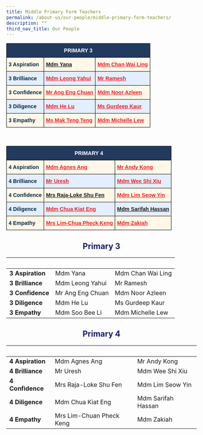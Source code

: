 ```yaml
---
title: Middle Primary Form Teachers
permalink: /about-us/our-people/middle-primary-form-teachers/
description: ""
third_nav_title: Our People
---
```

<style type="text/css">
.tg  {border-collapse:collapse;border-spacing:0;}
.tg td{border-color:black;border-style:solid;border-width:1px;font-family:Arial, sans-serif;font-size:14px;
  overflow:hidden;padding:10px 5px;word-break:normal;}
.tg th{border-color:black;border-style:solid;border-width:1px;font-family:Arial, sans-serif;font-size:14px;
  font-weight:normal;overflow:hidden;padding:10px 5px;word-break:normal;}
.tg .tg-eem5{background-color:#FFF8E8;color:#EC1F26;font-weight:bold;text-align:left;text-decoration:underline;vertical-align:top}
.tg .tg-91ac{background-color:#E3EEFF;color:#042847;font-weight:bold;text-align:left;vertical-align:top}
.tg .tg-4q2c{background-color:#E3EEFF;color:#EC1F26;font-weight:bold;text-align:left;text-decoration:underline;vertical-align:top}
.tg .tg-gcor{background-color:#223A5E;color:#FFF;font-weight:bold;text-align:center;vertical-align:top}
.tg .tg-ha5v{background-color:#FFF8E8;color:#042847;font-weight:bold;text-align:left;vertical-align:top}
</style>
<table class="tg">
<thead>
  <tr>
    <th class="tg-gcor" colspan="3">PRIMARY 3</th>
  </tr>
</thead>
<tbody>
  <tr>
    <td class="tg-ha5v">3 Aspiration</td>
    <td class="tg-eem5"><a href="mailto:yana_yaacob@moe.edu.sg">Mdm Yana</a></td>
    <td class="tg-eem5"><a href="mailto:chan_wai_ling@moe.edu.sg"><span style="text-decoration:underline;color:#EC1F26">Mdm Chan Wai Ling</span></a></td>
  </tr>
  <tr>
    <td class="tg-91ac">3 Brilliance</td>
    <td class="tg-4q2c"><a href="mailto:leong_yahui@moe.edu.sg"><span style="text-decoration:underline;color:#EC1F26">Mdm Leong Yahui</span></a></td>
    <td class="tg-4q2c"><a href="mailto:ramesh_ramiya@moe.edu.sg"><span style="text-decoration:underline;color:#EC1F26">Mr Ramesh</span></a></td>
  </tr>
  <tr>
    <td class="tg-ha5v">3 Confidence</td>
    <td class="tg-eem5"><a href="mailto:ang_eng_chuan@moe.edu.sg"><span style="text-decoration:underline;color:#EC1F26">Mr Ang Eng Chuan</span></a></td>
    <td class="tg-eem5"><a href="mailto:noor_azleen_sarbini@moe.edu.sg"><span style="text-decoration:underline;color:#EC1F26">Mdm Noor Azleen</span></a></td>
  </tr>
  <tr>
    <td class="tg-91ac">3 Diligence</td>
    <td class="tg-4q2c"><a href="mailto:he_lu@moe.edu.sg"><span style="text-decoration:underline;color:#EC1F26">Mdm He Lu</span></a></td>
    <td class="tg-4q2c"><a href="mailto:gurdeep_kaur_gurnam_singh@moe.edu.sg"><span style="text-decoration:underline;color:#EC1F26">Ms Gurdeep Kaur</span></a></td>
  </tr>
  <tr>
    <td class="tg-ha5v">3 Empathy</td>
    <td class="tg-eem5"><a href="mailto:mak_teng_teng@moe.edu.sg"><span style="text-decoration:underline;color:#EC1F26">Ms Mak Teng Teng</span></a></td>
    <td class="tg-eem5"><a href="mailto:lew_yee_loo_michelle@moe.edu.sg"><span style="text-decoration:underline;color:#EC1F26">Mdm Michelle Lew</span></a></td>
  </tr>
</tbody>
</table>

<br>

<style type="text/css">
.tg  {border-collapse:collapse;border-spacing:0;}
.tg td{border-color:black;border-style:solid;border-width:1px;font-family:Arial, sans-serif;font-size:14px;
  overflow:hidden;padding:10px 5px;word-break:normal;}
.tg th{border-color:black;border-style:solid;border-width:1px;font-family:Arial, sans-serif;font-size:14px;
  font-weight:normal;overflow:hidden;padding:10px 5px;word-break:normal;}
.tg .tg-eem5{background-color:#FFF8E8;color:#EC1F26;font-weight:bold;text-align:left;text-decoration:underline;vertical-align:top}
.tg .tg-91ac{background-color:#E3EEFF;color:#042847;font-weight:bold;text-align:left;vertical-align:top}
.tg .tg-4q2c{background-color:#E3EEFF;color:#EC1F26;font-weight:bold;text-align:left;text-decoration:underline;vertical-align:top}
.tg .tg-gcor{background-color:#223A5E;color:#FFF;font-weight:bold;text-align:center;vertical-align:top}
.tg .tg-ha5v{background-color:#FFF8E8;color:#042847;font-weight:bold;text-align:left;vertical-align:top}
</style>
<table class="tg">
<thead>
  <tr>
    <th class="tg-gcor" colspan="3">PRIMARY 4</th>
  </tr>
</thead>
<tbody>
  <tr>
    <td class="tg-ha5v">4 Aspiration</td>
    <td class="tg-eem5"><a href="mailto:agnes_ang_chian_geok@moe.edu.sg"><span style="text-decoration:underline;color:#EC1F26">Mdm Agnes Ang</span></a></td>
    <td class="tg-eem5"><a href="mailto:kong_wai_leong@moe.edu.sg"><span style="text-decoration:underline;color:#EC1F26">Mr Andy Kong</span></a></td>
  </tr>
  <tr>
    <td class="tg-91ac">4 Brilliance</td>
    <td class="tg-4q2c"><a href="mailto:uresh_s_kandasamy@moe.edu.sg"><span style="text-decoration:underline;color:#EC1F26">Mr Uresh</span></a></td>
    <td class="tg-4q2c"><a href="mailto:wee_shi_xiu@moe.edu.sg"><span style="text-decoration:underline;color:#EC1F26">Mdm Wee Shi Xiu</span></a></td>
  </tr>
  <tr>
    <td class="tg-ha5v">4 Confidence</td>
    <td class="tg-eem5"><a href="mailto:Loke_SHU_FEN@moe.edu.sg">Mrs Raja-Loke Shu Fen</a><br></td>
    <td class="tg-eem5"><a href="mailto:lim_seow_yin@moe.edu.sg"><span style="text-decoration:underline;color:#EC1F26">Mdm Lim Seow Yin</span></a></td>
  </tr>
  <tr>
    <td class="tg-91ac">4 Diligence</td>
    <td class="tg-4q2c"><a href="mailto:chua_kiat_eng@moe.edu.sg"><span style="text-decoration:underline;color:#EC1F26">Mdm Chua Kiat Eng</span></a></td>
    <td class="tg-4q2c"><a href="mailto:sarifah_hassan@moe.edu.sg">Mdm Sarifah Hassan</a></td>
  </tr>
  <tr>
    <td class="tg-ha5v">4 Empathy </td>
    <td class="tg-eem5"><a href="mailto:chua_pheck_keng@moe.edu.sg"><span style="text-decoration:underline;color:#EC1F26">Mrs Lim-Chua Pheck Keng</span></a></td>
    <td class="tg-eem5"><a href="mailto:zakiah_arip@moe.edu.sg"><span style="text-decoration:underline;color:#EC1F26">Mdm Zakiah</span></a></td>
  </tr>
</tbody>
</table>
<h2 style="color:midnightblue; text-align:center;">Primary 3</h2>

|&nbsp; |&nbsp; |&nbsp;|
| -------- | -------- | -------- |
|<strong>3 Aspiration</strong>|Mdm Yana|Mdm Chan Wai Ling|
|<strong>3 Brilliance</strong>|Mdm Leong Yahui|Mr Ramesh|
|<strong>3 Confidence</strong>|Mr Ang Eng Chuan|Mdm Noor Azleen|
|<strong>3 Diligence</strong>|Mdm He Lu|Ms Gurdeep Kaur|
|<strong>3 Empathy</strong>|Mdm Soo Bee Li|Mdm Michelle Lew|

<h2 style="color:midnightblue; text-align:center;">Primary 4</h2>

|&nbsp; |&nbsp; |&nbsp;|
| -------- | -------- | -------- |
|<strong>4 Aspiration</strong>|Mdm Agnes Ang|Mr Andy Kong|
|<strong>4 Brilliance</strong>|Mr Uresh|Mdm Wee Shi Xiu|
|<strong>4 Confidence</strong>|Mrs Raja-Loke Shu Fen|Mdm Lim Seow Yin|
|<strong>4 Diligence</strong>|Mdm Chua Kiat Eng|Mdm Sarifah Hassan||
|<strong>4 Empathy</strong>|Mrs Lim-Chuan Pheck Keng|Mdm Zakiah|